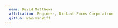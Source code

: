 ```yaml
---
  name: David Matthews
  affiliation: Engineer, Distant Focus Corporation 
  github: BassmanBiff
---
```

